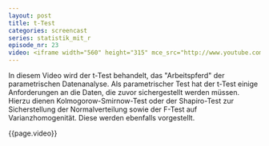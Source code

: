 ```yaml
---
layout: post
title: t-Test
categories: screencast
series: statistik_mit_r
episode_nr: 23
video: <iframe width="560" height="315" mce_src="http://www.youtube.com/embed/JzAUBdBby_I" frameborder="0" allowfullscreen="" src="http://www.youtube.com/embed/JzAUBdBby_I"></iframe>
---
```


In diesem Video wird der t-Test behandelt, das "Arbeitspferd" der parametrischen Datenanalyse. Als parametrischer Test hat der t-Test einige Anforderungen an die Daten, die zuvor sichergestellt werden müssen. Hierzu dienen Kolmogorow-Smirnow-Test oder der Shapiro-Test zur Sicherstellung der Normalverteilung sowie der F-Test auf Varianzhomogenität. Diese werden ebenfalls vorgestellt.
<!--more-->
{{page.video}}
